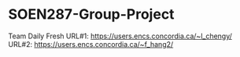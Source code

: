 # SOEN287-Group-Project
Team Daily Fresh
URL#1: https://users.encs.concordia.ca/~l_chengy/
URL#2: https://users.encs.concordia.ca/~f_hang2/

